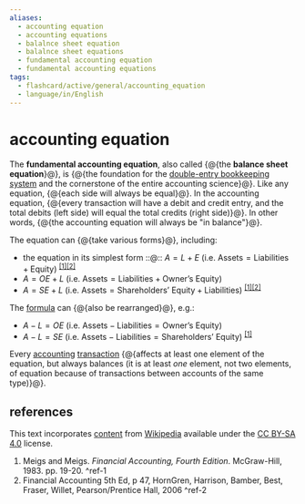 ```yaml
---
aliases:
  - accounting equation
  - accounting equations
  - balalnce sheet equation
  - balalnce sheet equations
  - fundamental accounting equation
  - fundamental accounting equations
tags:
  - flashcard/active/general/accounting_equation
  - language/in/English
---
```


# accounting equation

The __fundamental accounting equation__, also called {@{the __balance sheet equation__}@}, is {@{the foundation for the [double-entry bookkeeping system](double-entry%20bookkeeping.md) and the cornerstone of the entire accounting science}@}. Like any equation, {@{each side will always be equal}@}. In the accounting equation, {@{every transaction will have a debit and credit entry, and the total debits (left side) will equal the total credits (right side)}@}. In other words, {@{the accounting equation will always be "in balance"}@}. <!--SR:!2024-11-27,50,310!2025-03-12,131,310!2024-12-04,57,310!2024-12-08,61,310!2024-12-05,58,310-->

The equation can {@{take various forms}@}, including: <!--SR:!2024-12-14,67,310-->

- the equation in its simplest form ::@:: $A=L+E$ (i.e. ${\text{Assets} }={\text{Liabilities} }+{\text{Equity} }$) <sup>[\[1\]](#^ref-1)</sup><sup>[\[2\]](#^ref-2)</sup> <!--SR:!2024-11-28,51,310!2024-12-12,65,310-->
- $A=OE+L$ (i.e. ${\text{Assets} }={\text{Liabilities} }+{\text{Owner’s Equity} }$)
- $A=SE+L$ (i.e. ${\text{Assets} }={\text{Shareholders’ Equity} }+{\text{Liabilities} }$) <sup>[\[1\]](#^ref-1)</sup><sup>[\[2\]](#^ref-2)</sup>

The [formula](formula.md) can {@{also be rearranged}@}, e.g.: <!--SR:!2024-12-22,73,310-->

- $A-L=OE$ (i.e. ${\text{Assets} }-{\text{Liabilities} }={\text{Owner’s Equity} }$)
- $A-L=SE$ (i.e. ${\text{Assets} }-{\text{Liabilities} }={\text{Shareholders’ Equity} }$) <sup>[\[1\]](#^ref-1)</sup>

Every [accounting](accounting.md) [transaction](financial%20transaction.md) {@{affects at least one element of the equation, but always balances (it is at least _one_ element, not two elements, of equation because of transactions between accounts of the same type)}@}. <!--SR:!2024-12-10,63,310-->

## references

This text incorporates [content](https://en.wikipedia.org/wiki/accounting_equation) from [Wikipedia](Wikipedia.md) available under the [CC BY-SA 4.0](https://creativecommons.org/licenses/by-sa/4.0/) license.

1. Meigs and Meigs. _Financial Accounting, Fourth Edition_. McGraw-Hill, 1983. pp. 19-20. <a id="^ref-1"></a>^ref-1
2. Financial Accounting 5th Ed, p 47, HornGren, Harrison, Bamber, Best, Fraser, Willet, Pearson/Prentice Hall, 2006 <a id="^ref-2"></a>^ref-2
